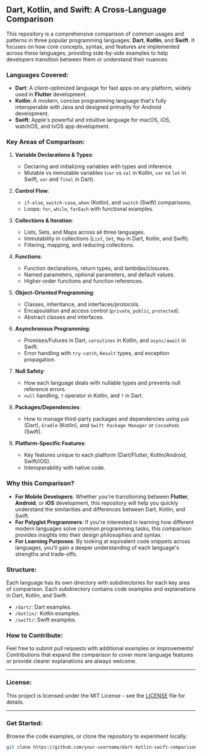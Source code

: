 ## Dart, Kotlin, and Swift: A Cross-Language Comparison

This repository is a comprehensive comparison of common usages and patterns in three popular programming languages: **Dart**, **Kotlin**, and **Swift**. It focuses on how core concepts, syntax, and features are implemented across these languages, providing side-by-side examples to help developers transition between them or understand their nuances.

### Languages Covered:
- **Dart**: A client-optimized language for fast apps on any platform, widely used in **Flutter** development.
- **Kotlin**: A modern, concise programming language that's fully interoperable with Java and designed primarily for Android development.
- **Swift**: Apple's powerful and intuitive language for macOS, iOS, watchOS, and tvOS app development.

### Key Areas of Comparison:
1. **Variable Declarations & Types**: 
   - Declaring and initializing variables with types and inference.
   - Mutable vs immutable variables (`var` vs `val` in Kotlin, `var` vs `let` in Swift, `var` and `final` in Dart).

2. **Control Flow**:
   - `if-else`, `switch-case`, `when` (Kotlin), and `switch` (Swift) comparisons.
   - Loops: `for`, `while`, `forEach` with functional examples.

3. **Collections & Iteration**:
   - Lists, Sets, and Maps across all three languages.
   - Immutability in collections (`List`, `Set`, `Map` in Dart, Kotlin, and Swift).
   - Filtering, mapping, and reducing collections.

4. **Functions**:
   - Function declarations, return types, and lambdas/closures.
   - Named parameters, optional parameters, and default values.
   - Higher-order functions and function references.

5. **Object-Oriented Programming**:
   - Classes, inheritance, and interfaces/protocols.
   - Encapsulation and access control (`private`, `public`, `protected`).
   - Abstract classes and interfaces.

6. **Asynchronous Programming**:
   - Promises/Futures in Dart, `coroutines` in Kotlin, and `async/await` in Swift.
   - Error handling with `try-catch`, `Result` types, and exception propagation.

7. **Null Safety**:
   - How each language deals with nullable types and prevents null reference errors.
   - `null` handling, `?` operator in Kotlin, and `?` in Dart.

8. **Packages/Dependencies**:
   - How to manage third-party packages and dependencies using `pub` (Dart), `Gradle` (Kotlin), and `Swift Package Manager` or `CocoaPods` (Swift).

9. **Platform-Specific Features**:
   - Key features unique to each platform (Dart/Flutter, Kotlin/Android, Swift/iOS).
   - Interoperability with native code.

### Why this Comparison?
- **For Mobile Developers**: Whether you're transitioning between **Flutter**, **Android**, or **iOS** development, this repository will help you quickly understand the similarities and differences between Dart, Kotlin, and Swift.
- **For Polyglot Programmers**: If you're interested in learning how different modern languages solve common programming tasks, this comparison provides insights into their design philosophies and syntax.
- **For Learning Purposes**: By looking at equivalent code snippets across languages, you'll gain a deeper understanding of each language's strengths and trade-offs.

### Structure:
Each language has its own directory with subdirectories for each key area of comparison. Each subdirectory contains code examples and explanations in Dart, Kotlin, and Swift.

- `/dart/`: Dart examples.
- `/kotlin/`: Kotlin examples.
- `/swift/`: Swift examples.

### How to Contribute:
Feel free to submit pull requests with additional examples or improvements! Contributions that expand the comparison to cover more language features or provide clearer explanations are always welcome.

---

### License:
This project is licensed under the MIT License - see the [LICENSE](LICENSE) file for details.

---

### Get Started:
Browse the code examples, or clone the repository to experiment locally:
```bash
git clone https://github.com/your-username/dart-kotlin-swift-comparison.git
```